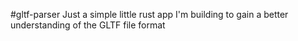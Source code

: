 #gltf-parser
Just a simple little rust app I'm building to gain a better understanding of the GLTF file format
